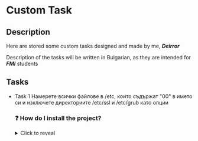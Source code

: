 # Custom Task

Description
-

Here are stored some custom tasks designed and made by me, ***Deirror***

Description of the tasks will be written in Bulgarian, as they are intended for ***FMI*** students

Tasks
-

- Task 1
    Намерете всички файлове в /etc, които съдържат "00" в името си и изключете директориите /etc/ssl и /etc/grub като опции

  ### ❓ How do I install the project?

  <details>
      <summary>Click to reveal</summary>
  
      ```bash
      find /etc -type f -name "*00*" ! \( -path "/etc/ssl/*" -o -path "/etc/grub.d/*" \)
  
      # or
  
      find /etc -type f -name "*00*" ! -path "/etc/ssl/*" ! -path "/etc/grub.d/*"
      ```
    </details>
